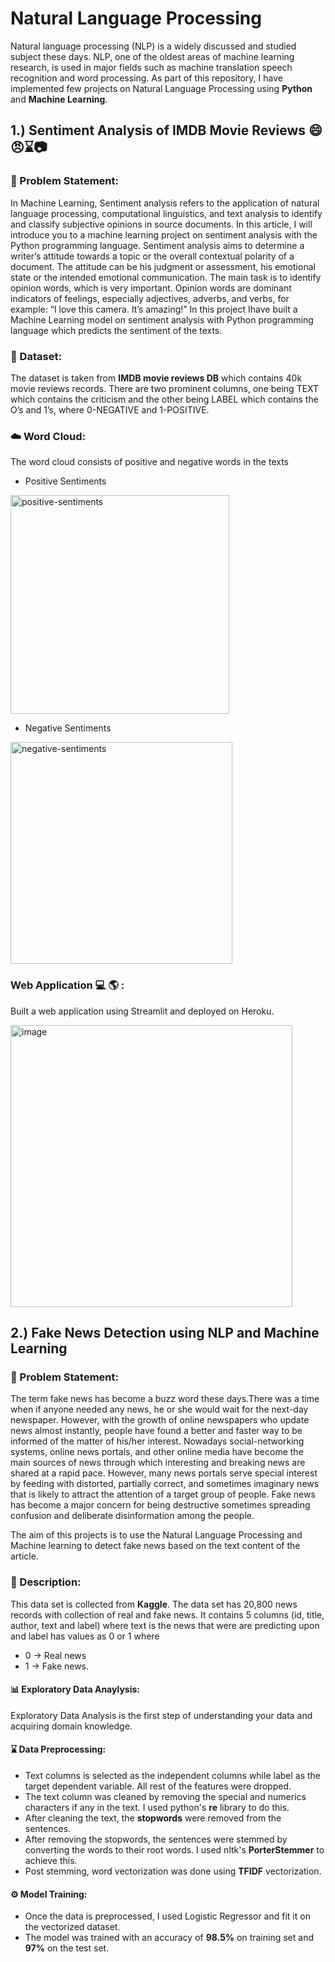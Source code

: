 # Natural Language Processing
Natural language processing (NLP) is a widely discussed and studied subject these days. 
NLP, one of the oldest areas of machine learning research, is used in major fields such as machine translation speech recognition and word processing. 
As part of this repository, I have implemented few projects on Natural Language Processing using **Python** and **Machine Learning**.

## 1.) Sentiment Analysis of IMDB Movie Reviews :smile::angry:⌛:camera:
### 🧭 Problem Statement:
In Machine Learning, Sentiment analysis refers to the application of natural language processing, computational linguistics, and text analysis to identify and classify subjective opinions in source documents. In this article, I will introduce you to a machine learning project on sentiment analysis with the Python programming language. Sentiment analysis aims to determine a writer’s attitude towards a topic or the overall contextual polarity of a document. The attitude can be his judgment or assessment, his emotional state or the intended emotional communication. The main task is to identify opinion words, which is very important. Opinion words are dominant indicators of feelings, especially adjectives, adverbs, and verbs, for example: “I love this camera. It’s amazing!”
In this project Ihave built a Machine Learning model on sentiment analysis with Python programming language which predicts the sentiment of the texts.

### 🧾 Dataset:
The dataset is taken from **IMDB movie reviews DB** which contains 40k movie reviews records. There are two prominent columns, one being TEXT which contains the criticism and the other being LABEL which contains the O’s and 1’s, where 0-NEGATIVE and 1-POSITIVE.

### :cloud: Word Cloud:
The word cloud consists of positive and negative words in the texts
* Positive Sentiments 
<img width="350" alt="positive-sentiments" src="https://user-images.githubusercontent.com/81012989/159269353-e922cbd2-b3dd-4e16-9d54-2817bbd10644.png">

* Negative Sentiments
<img width="355" alt="negative-sentiments" src="https://user-images.githubusercontent.com/81012989/159269374-5b99dc3a-0020-40d4-81a5-5f29aca929ac.png">

### Web Application :computer: :earth_americas: : 
Built a web application using Streamlit and deployed on Heroku.

<img width="451" alt="image" src="https://user-images.githubusercontent.com/81012989/159292592-756f3f43-b58c-4d1f-86d7-18faac38ee84.png">

## 2.) Fake News Detection using NLP and Machine Learning

### 🧭 Problem Statement:
The term fake news has become a buzz word these days.There was a time when if anyone needed any news, he or she would wait for the next-day newspaper. However, with the growth of online newspapers who update news almost instantly, people have found a better and faster way to be informed of the matter of his/her interest. Nowadays social-networking systems, online news portals, and other online media have become the main sources of news through which interesting and breaking news are shared at a rapid pace. However, many news portals serve special interest by feeding with distorted, partially correct, and sometimes imaginary news that is likely to attract the attention of a target group of people. Fake news has become a major concern for being destructive sometimes spreading confusion and deliberate disinformation among the people.

The aim of this projects is to use the Natural Language Processing and Machine learning to detect fake news based on the text content of the article.


### 🧾 Description:
This data set is collected from **Kaggle**. The data set has 20,800 news records with collection of real and fake news. It contains 5 columns (id, title, author, text and label) where text is the news that were are predicting upon and label has values as 0 or 1 where
* 0 -> Real news
* 1 -> Fake news.

#### 📊 Exploratory Data Anaylysis:
Exploratory Data Analysis is the first step of understanding your data and acquiring domain knowledge.

#### ⌛ Data Preprocessing:
* Text columns is selected as the independent columns while label as the target dependent variable. All rest of the features were dropped.
* The text column was cleaned by removing the special and numerics characters if any in the text. I used python's **re** library to do this.
* After cleaning the text, the **stopwords** were removed from the sentences.
* After removing the stopwords, the sentences were stemmed by converting the words to their root words. I used nltk's **PorterStemmer** to achieve this.
* Post stemming, word vectorization was done using **TFIDF** vectorization.

#### ⚙ Model Training:
* Once the data is preprocessed, I used Logistic Regressor and fit it on the vectorized dataset.
* The model was trained with an accuracy of **98.5%** on training set and **97%** on the test set.


